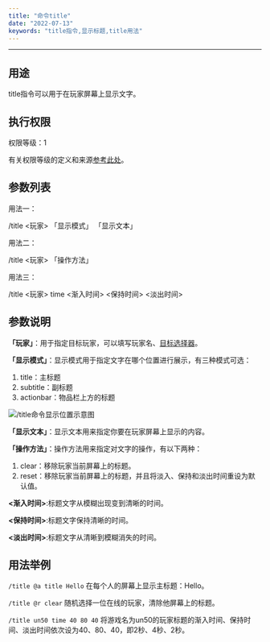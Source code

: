 ```yaml
---
title: "命令title"
date: "2022-07-13"
keywords: "title指令,显示标题,title用法"
---
```


---

## 用途

title指令可以用于在玩家屏幕上显示文字。

## 执行权限

权限等级：1

有关权限等级的定义和来源[参考此处](/commands/权限等级 "参考此处")。

## 参数列表

用法一：

/title <玩家> 「显示模式」 「显示文本」

用法二：

/title <玩家> 「操作方法」

用法三：

/title <玩家> time <渐入时间> <保持时间> <淡出时间>

## 参数说明

**「玩家」**：用于指定目标玩家，可以填写玩家名、[目标选择器](/commands/目标选择器 "目标选择器")。

**「显示模式」**：显示模式用于指定文字在哪个位置进行展示，有三种模式可选：

1. title：主标题
2. subtitle：副标题
3. actionbar：物品栏上方的标题

![/title命令显示位置示意图](https://public.viewcb.net/images/title-1.PNG "/title命令显示位置示意图")

**「显示文本」**：显示文本用来指定你要在玩家屏幕上显示的内容。

**「操作方法」**：操作方法用来指定对文字的操作，有以下两种：

1. clear：移除玩家当前屏幕上的标题。
2. reset：移除玩家当前屏幕上的标题，并且将淡入、保持和淡出时间重设为默认值。

**<渐入时间>**:标题文字从模糊出现变到清晰的时间。

**<保持时间>**:标题文字保持清晰的时间。

**<淡出时间>**:标题文字从清晰到模糊消失的时间。

## 用法举例

`/title @a title Hello`  在每个人的屏幕上显示主标题：Hello。

`/title @r clear`  随机选择一位在线的玩家，清除他屏幕上的标题。

`/title un50 time 40 80 40`  将游戏名为un50的玩家标题的渐入时间、保持时间、淡出时间依次设为40、80、40，即2秒、4秒、2秒。
